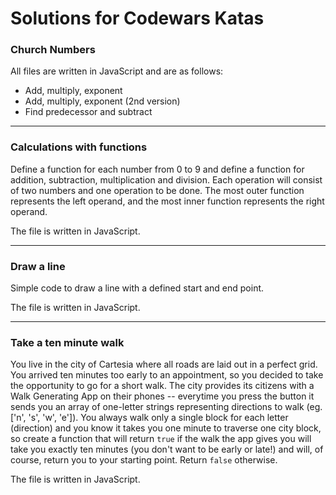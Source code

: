 # Solutions for Codewars Katas

### Church Numbers 
All files are written in JavaScript and are as follows:
<ul>
  <li>Add, multiply, exponent</li>
  <li>Add, multiply, exponent (2nd version)</li>
  <li>Find predecessor and subtract</li>
</ul>

<hr>

### Calculations with functions
Define a function for each number from 0 to 9 and define a function for addition, subtraction, multiplication and division.
Each operation will consist of two numbers and one operation to be done. The most outer function represents the left operand, 
and the most inner function represents the right operand.

The file is written in JavaScript.

<hr>

### Draw a line
Simple code to draw a line with a defined start and end point.

The file is written in JavaScript.

<hr>

### Take a ten minute walk
You live in the city of Cartesia where all roads are laid out in a perfect grid. 
You arrived ten minutes too early to an appointment, so you decided to take the opportunity to go for a short walk. 
The city provides its citizens with a Walk Generating App on their phones -- everytime you press the button it sends you an array 
of one-letter strings representing directions to walk (eg. ['n', 's', 'w', 'e']). You always walk only a single block for 
each letter (direction) and you know it takes you one minute to traverse one city block, so create a function that will 
return `true` if the walk the app gives you will take you exactly ten minutes (you don't want to be early or late!) and will, 
of course, return you to your starting point. Return `false` otherwise.

The file is written in JavaScript.
